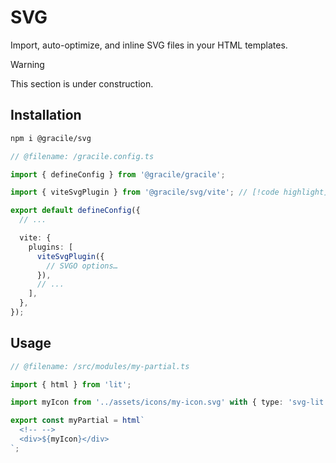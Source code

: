 # SVG

Import, auto-optimize, and inline SVG files in your HTML templates.

> [!WARNING]
> This section is under construction.

## Installation

```sh
npm i @gracile/svg
```

```ts twoslash
// @filename: /gracile.config.ts

import { defineConfig } from '@gracile/gracile';

import { viteSvgPlugin } from '@gracile/svg/vite'; // [!code highlight]

export default defineConfig({
  // ...

  vite: {
    plugins: [
      viteSvgPlugin({
        // SVGO options…
      }),
      // ...
    ],
  },
});
```

## Usage

```ts twoslash
// @filename: /src/modules/my-partial.ts

import { html } from 'lit';

import myIcon from '../assets/icons/my-icon.svg' with { type: 'svg-lit' }; // [!code highlight]

export const myPartial = html`
  <!-- -->
  <div>${myIcon}</div>
`;
```
